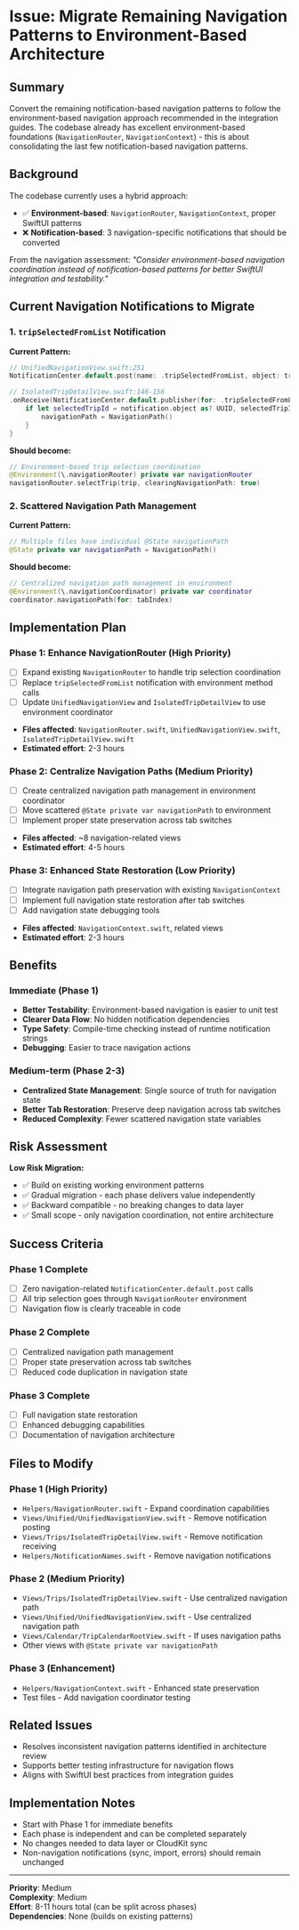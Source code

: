 # Issue: Migrate Remaining Navigation Patterns to Environment-Based Architecture

## Summary
Convert the remaining notification-based navigation patterns to follow the environment-based navigation approach recommended in the integration guides. The codebase already has excellent environment-based foundations (`NavigationRouter`, `NavigationContext`) - this is about consolidating the last few notification-based navigation patterns.

## Background
The codebase currently uses a hybrid approach:
- ✅ **Environment-based**: `NavigationRouter`, `NavigationContext`, proper SwiftUI patterns
- ❌ **Notification-based**: 3 navigation-specific notifications that should be converted

From the navigation assessment: *"Consider environment-based navigation coordination instead of notification-based patterns for better SwiftUI integration and testability."*

## Current Navigation Notifications to Migrate

### 1. `tripSelectedFromList` Notification
**Current Pattern:**
```swift
// UnifiedNavigationView.swift:251
NotificationCenter.default.post(name: .tripSelectedFromList, object: trip.id)

// IsolatedTripDetailView.swift:146-156
.onReceive(NotificationCenter.default.publisher(for: .tripSelectedFromList)) { notification in
    if let selectedTripId = notification.object as? UUID, selectedTripId == trip.id {
        navigationPath = NavigationPath()
    }
}
```

**Should become:**
```swift
// Environment-based trip selection coordination
@Environment(\.navigationRouter) private var navigationRouter
navigationRouter.selectTrip(trip, clearingNavigationPath: true)
```

### 2. Scattered Navigation Path Management
**Current Pattern:**
```swift
// Multiple files have individual @State navigationPath
@State private var navigationPath = NavigationPath()
```

**Should become:**
```swift
// Centralized navigation path management in environment
@Environment(\.navigationCoordinator) private var coordinator
coordinator.navigationPath(for: tabIndex)
```

## Implementation Plan

### Phase 1: Enhance NavigationRouter (High Priority)
- [ ] Expand existing `NavigationRouter` to handle trip selection coordination
- [ ] Replace `tripSelectedFromList` notification with environment method calls
- [ ] Update `UnifiedNavigationView` and `IsolatedTripDetailView` to use environment coordinator
- **Files affected**: `NavigationRouter.swift`, `UnifiedNavigationView.swift`, `IsolatedTripDetailView.swift`
- **Estimated effort**: 2-3 hours

### Phase 2: Centralize Navigation Paths (Medium Priority)  
- [ ] Create centralized navigation path management in environment coordinator
- [ ] Move scattered `@State private var navigationPath` to environment
- [ ] Implement proper state preservation across tab switches
- **Files affected**: ~8 navigation-related views
- **Estimated effort**: 4-5 hours

### Phase 3: Enhanced State Restoration (Low Priority)
- [ ] Integrate navigation path preservation with existing `NavigationContext`
- [ ] Implement full navigation state restoration after tab switches
- [ ] Add navigation state debugging tools
- **Files affected**: `NavigationContext.swift`, related views
- **Estimated effort**: 2-3 hours

## Benefits

### Immediate (Phase 1)
- **Better Testability**: Environment-based navigation is easier to unit test
- **Clearer Data Flow**: No hidden notification dependencies
- **Type Safety**: Compile-time checking instead of runtime notification strings
- **Debugging**: Easier to trace navigation actions

### Medium-term (Phase 2-3)
- **Centralized State Management**: Single source of truth for navigation state
- **Better Tab Restoration**: Preserve deep navigation across tab switches  
- **Reduced Complexity**: Fewer scattered navigation state variables

## Risk Assessment

**Low Risk Migration:**
- ✅ Build on existing working environment patterns
- ✅ Gradual migration - each phase delivers value independently
- ✅ Backward compatible - no breaking changes to data layer
- ✅ Small scope - only navigation coordination, not entire architecture

## Success Criteria

### Phase 1 Complete
- [ ] Zero navigation-related `NotificationCenter.default.post` calls
- [ ] All trip selection goes through `NavigationRouter` environment
- [ ] Navigation flow is clearly traceable in code

### Phase 2 Complete  
- [ ] Centralized navigation path management
- [ ] Proper state preservation across tab switches
- [ ] Reduced code duplication in navigation state

### Phase 3 Complete
- [ ] Full navigation state restoration
- [ ] Enhanced debugging capabilities
- [ ] Documentation of navigation architecture

## Files to Modify

### Phase 1 (High Priority)
- `Helpers/NavigationRouter.swift` - Expand coordination capabilities
- `Views/Unified/UnifiedNavigationView.swift` - Remove notification posting
- `Views/Trips/IsolatedTripDetailView.swift` - Remove notification receiving
- `Helpers/NotificationNames.swift` - Remove navigation notifications

### Phase 2 (Medium Priority)
- `Views/Trips/IsolatedTripDetailView.swift` - Use centralized navigation path
- `Views/Unified/UnifiedNavigationView.swift` - Use centralized navigation path
- `Views/Calendar/TripCalendarRootView.swift` - If uses navigation paths
- Other views with `@State private var navigationPath`

### Phase 3 (Enhancement)
- `Helpers/NavigationContext.swift` - Enhanced state preservation
- Test files - Add navigation coordinator testing

## Related Issues
- Resolves inconsistent navigation patterns identified in architecture review
- Supports better testing infrastructure for navigation flows
- Aligns with SwiftUI best practices from integration guides

## Implementation Notes
- Start with Phase 1 for immediate benefits
- Each phase is independent and can be completed separately
- No changes needed to data layer or CloudKit sync
- Non-navigation notifications (sync, import, errors) should remain unchanged

---

**Priority**: Medium  
**Complexity**: Medium  
**Effort**: 8-11 hours total (can be split across phases)  
**Dependencies**: None (builds on existing patterns)